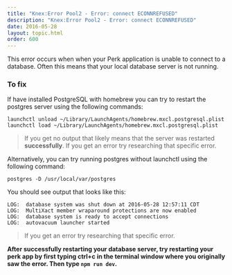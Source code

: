 ```yaml
---
title: "Knex:Error Pool2 - Error: connect ECONNREFUSED"
description: "Knex:Error Pool2 - Error: connect ECONNREFUSED"
date: 2016-05-28
layout: topic.html
order: 600
---
```


This error occurs when when your Perk application is unable to connect to a database. Often this means that your local database server is not running.

### To fix

If have installed PostgreSQL with homebrew you can try to restart the postgres server using the following commands:

```
launchctl unload ~/Library/LaunchAgents/homebrew.mxcl.postgresql.plist
launchctl load ~/Library/LaunchAgents/homebrew.mxcl.postgresql.plist
```

> If you get no output that likely means that the server was restarted **successfully**. If you get an error try researching that specific error.

Alternatively, you can try running postgres without launchctl using the following command:

```
postgres -D /usr/local/var/postgres
```

You should see output that looks like this:

```
LOG:  database system was shut down at 2016-05-28 12:57:11 CDT
LOG:  MultiXact member wraparound protections are now enabled
LOG:  database system is ready to accept connections
LOG:  autovacuum launcher started
```

> If you get an error try researching that specific error.

**After successfully restarting your database server, try restarting your perk app by first typing ctrl+c in the terminal window where you originally saw the error. Then type `npm run dev`.**